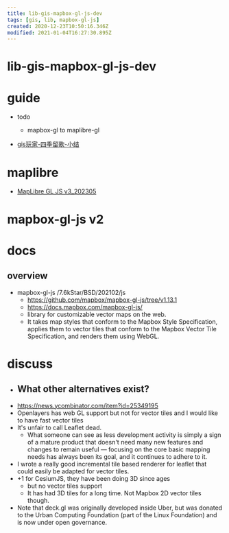 ```yaml
---
title: lib-gis-mapbox-gl-js-dev
tags: [gis, lib, mapbox-gl-js]
created: 2020-12-23T10:50:16.346Z
modified: 2021-01-04T16:27:30.895Z
---
```


# lib-gis-mapbox-gl-js-dev

# guide

- todo
  - mapbox-gl to maplibre-gl

- [gis玩家-四季留歌-小结](https://zhuanlan.zhihu.com/p/611407630)
# maplibre
- [MapLibre GL JS v3_202305](https://maplibre.org/news/2023-05-23-maplibre-gl-js-v3/)
# mapbox-gl-js v2

# docs

## overview

- mapbox-gl-js /7.6kStar/BSD/202102/js
  - https://github.com/mapbox/mapbox-gl-js/tree/v1.13.1
  - https://docs.mapbox.com/mapbox-gl-js/
  - library for customizable vector maps on the web. 
  - It takes map styles that conform to the Mapbox Style Specification, applies them to vector tiles that conform to the Mapbox Vector Tile Specification, and renders them using WebGL.
# discuss
- ## What other alternatives exist?
- https://news.ycombinator.com/item?id=25349195
- Openlayers has web GL support but not for vector tiles and I would like to have fast vector tiles
- It's unfair to call Leaflet dead.
  - What someone can see as less development activity is simply a sign of a mature product that doesn't need many new features and changes to remain useful — focusing on the core basic mapping needs has always been its goal, and it continues to adhere to it.
- I wrote a really good incremental tile based renderer for leaflet that could easily be adapted for vector tiles.
- +1 for CesiumJS, they have been doing 3D since ages
  - but no vector tiles support
  - It has had 3D tiles for a long time. Not Mapbox 2D vector tiles though.
- Note that deck.gl was originally developed inside Uber, but was donated to the Urban Computing Foundation (part of the Linux Foundation) and is now under open governance.
